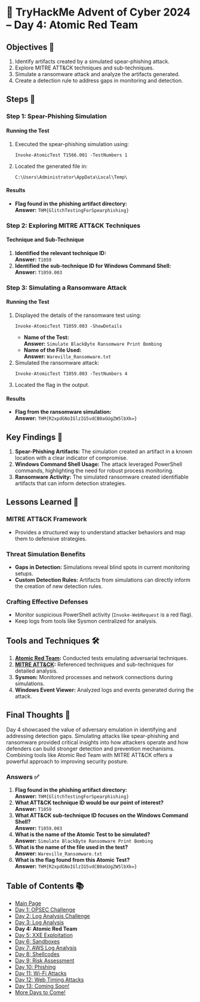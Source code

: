 # 🎄 TryHackMe Advent of Cyber 2024 – Day 4: Atomic Red Team

## Objectives 🎯

1. Identify artifacts created by a simulated spear-phishing attack.
2. Explore MITRE ATT&CK techniques and sub-techniques.
3. Simulate a ransomware attack and analyze the artifacts generated.
4. Create a detection rule to address gaps in monitoring and detection.

## Steps 🚀

### Step 1: Spear-Phishing Simulation

#### Running the Test
1. Executed the spear-phishing simulation using:
   ```
   Invoke-AtomicTest T1566.001 -TestNumbers 1
   ```
2. Located the generated file in:
   ```
   C:\Users\Administrator\AppData\Local\Temp\
   ```

#### Results
- **Flag found in the phishing artifact directory:**  
  **Answer:** `THM{GlitchTestingForSpearphishing}`

### Step 2: Exploring MITRE ATT&CK Techniques

#### Technique and Sub-Technique
1. **Identified the relevant technique ID:**  
   **Answer:** `T1059`
2. **Identified the sub-technique ID for Windows Command Shell:**  
   **Answer:** `T1059.003`

### Step 3: Simulating a Ransomware Attack

#### Running the Test
1. Displayed the details of the ransomware test using:
   ```
   Invoke-AtomicTest T1059.003 -ShowDetails
   ```
   - **Name of the Test:**  
     **Answer:** `Simulate BlackByte Ransomware Print Bombing`
   - **Name of the File Used:**  
     **Answer:** `Wareville_Ransomware.txt`
2. Simulated the ransomware attack:
   ```
   Invoke-AtomicTest T1059.003 -TestNumbers 4
   ```
3. Located the flag in the output.

#### Results
- **Flag from the ransomware simulation:**  
  **Answer:** `THM{R2xpdGNoIGlzIG5vdCB0aGUgZW5lbXk=}`

## Key Findings 🔑

1. **Spear-Phishing Artifacts:** The simulation created an artifact in a known location with a clear indicator of compromise.
2. **Windows Command Shell Usage:** The attack leveraged PowerShell commands, highlighting the need for robust process monitoring.
3. **Ransomware Activity:** The simulated ransomware created identifiable artifacts that can inform detection strategies.

## Lessons Learned 🌟

### MITRE ATT&CK Framework
- Provides a structured way to understand attacker behaviors and map them to defensive strategies.

### Threat Simulation Benefits
- **Gaps in Detection:** Simulations reveal blind spots in current monitoring setups.
- **Custom Detection Rules:** Artifacts from simulations can directly inform the creation of new detection rules.

### Crafting Effective Defenses
- Monitor suspicious PowerShell activity (`Invoke-WebRequest` is a red flag).
- Keep logs from tools like Sysmon centralized for analysis.

## Tools and Techniques 🛠️

1. **[Atomic Red Team](https://github.com/redcanaryco/atomic-red-team):** Conducted tests emulating adversarial techniques.  
2. **[MITRE ATT&CK](https://attack.mitre.org/):** Referenced techniques and sub-techniques for detailed analysis.  
3. **Sysmon:** Monitored processes and network connections during simulations.  
4. **Windows Event Viewer:** Analyzed logs and events generated during the attack.  

## Final Thoughts 🎁

Day 4 showcased the value of adversary emulation in identifying and addressing detection gaps. Simulating attacks like spear-phishing and ransomware provided critical insights into how attackers operate and how defenders can build stronger detection and prevention mechanisms. Combining tools like Atomic Red Team with MITRE ATT&CK offers a powerful approach to improving security posture.

### Answers ✅

1. **Flag found in the phishing artifact directory:**  
   **Answer:** `THM{GlitchTestingForSpearphishing}`
2. **What ATT&CK technique ID would be our point of interest?**  
   **Answer:** `T1059`
3. **What ATT&CK sub-technique ID focuses on the Windows Command Shell?**  
   **Answer:** `T1059.003`
4. **What is the name of the Atomic Test to be simulated?**  
   **Answer:** `Simulate BlackByte Ransomware Print Bombing`
5. **What is the name of the file used in the test?**  
   **Answer:** `Wareville_Ransomware.txt`
6. **What is the flag found from this Atomic Test?**  
   **Answer:** `THM{R2xpdGNoIGlzIG5vdCB0aGUgZW5lbXk=}`

## Table of Contents 📚

- [Main Page](README.md)  
- [Day 1: OPSEC Challenge](day1.md)  
- [Day 2: Log Analysis Challenge](day2.md)  
- [Day 3: Log Analysis](day3.md)  
- **Day 4: Atomic Red Team**  
- [Day 5: XXE Exploitation](day5.md)  
- [Day 6: Sandboxes](day6.md)  
- [Day 7: AWS Log Analysis](day7.md)
- [Day 8: Shellcodes](day8.md)
- [Day 9: Risk Assessment](day9.md)
- [Day 10: Phishing](day_10.md)
- [Day 11: Wi-Fi Attacks](day_11.md)
- [Day 12: Web Timing Attacks](day_12.md)
- [Day 13: Coming Soon!](day_13.md)
- [More Days to Come!](#)
